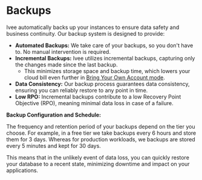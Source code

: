 # Backups

Ivee automatically backs up your instances to ensure data safety and business continuity.
Our backup system is designed to provide:

* **Automated Backups:** We take care of your backups, so you don't have to.  No manual intervention is required.
* **Incremental Backups:**  Ivee utilizes incremental backups, capturing only the changes made since the last backup.
    * This minimizes storage space and backup time, which lowers your cloud bill even further in [Bring Your Own Account mode](../deploy/mode-byoa.md).
* **Data Consistency:**  Our backup process guarantees data consistency, ensuring you can reliably restore to any point in time.
* **Low RPO:** Incremental backups contribute to a low Recovery Point Objective (RPO), meaning minimal data loss in case of a failure.

**Backup Configuration and Schedule:**

The frequency and retention period of your backups depend on the tier you choose. For example, in a free tier
we take backups every 6 hours and store them for 3 days. Whereas for production workloads, we backups are stored every
5 minutes and kept for 30 days.

This means that in the unlikely event of data loss, you can quickly restore your database to a recent state,
minimizing downtime and impact on your applications.
